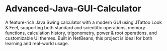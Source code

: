 # Advanced-Java-GUI-Calculator
A feature-rich Java Swing calculator with a modern GUI using JTattoo Look &amp; Feel, supporting both standard and scientific operations, memory functions, calculation history, trigonometry, power &amp; root operations, and customizable UI themes. Built in NetBeans, this project is ideal for both learning and real-world usage.
